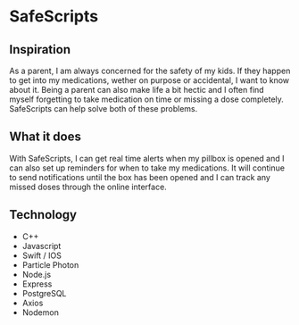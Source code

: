 # SafeScripts
## Inspiration
As a parent, I am always concerned for the safety of my kids. If they happen to get into my medications, wether on purpose or accidental, I want to know about it. Being a parent can also make life a bit hectic and I often find myself forgetting to take medication on time or missing a dose completely. SafeScripts can help solve both of these problems.

## What it does
With SafeScripts, I can get real time alerts when my pillbox is opened and I can also set up reminders for when to take my medications. It will continue to send notifications until the box has been opened and I can track any missed doses through the online interface.

## Technology
* C++
* Javascript
* Swift / IOS
* Particle Photon
* Node.js
* Express
* PostgreSQL
* Axios
* Nodemon